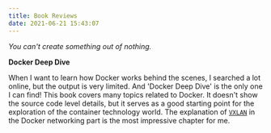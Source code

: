```yaml
---
title: Book Reviews
date: 2021-06-21 15:43:07
---
```


*You can't create something out of nothing.*

**Docker Deep Dive**

When I want to learn how Docker works behind the scenes, I searched a lot online, but the output is very limited. And 'Docker Deep Dive' is the only one I can find! This book covers many topics related to Docker. It doesn't show the source code level details, but it serves as a good starting point for the exploration of the container technology world. The explanation of [`VXLAN`](https://en.wikipedia.org/wiki/Virtual_Extensible_LAN) in the Docker networking part is the most impressive chapter for me. 